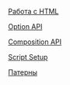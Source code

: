 [Работа с HTML](https://github.com/yudeek/vue-course/tree/html)

[Option API](https://github.com/yudeek/vue-course/tree/option)

[Composition API](https://github.com/yudeek/vue-course/tree/composition)

[Script Setup](https://github.com/yudeek/vue-course/tree/script-setup)

[Патерны]()
